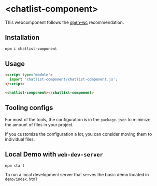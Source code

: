 # \<chatlist-component>

This webcomponent follows the [open-wc](https://github.com/open-wc/open-wc) recommendation.

## Installation

```bash
npm i chatlist-component
```

## Usage

```html
<script type="module">
  import 'chatlist-component/chatlist-component.js';
</script>

<chatlist-component></chatlist-component>
```



## Tooling configs

For most of the tools, the configuration is in the `package.json` to minimize the amount of files in your project.

If you customize the configuration a lot, you can consider moving them to individual files.

## Local Demo with `web-dev-server`

```bash
npm start
```

To run a local development server that serves the basic demo located in `demo/index.html`
